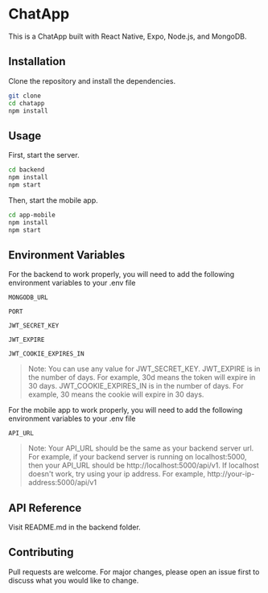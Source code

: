 # ChatApp

This is a ChatApp built with React Native, Expo, Node.js, and MongoDB.

## Installation

Clone the repository and install the dependencies.

```bash
git clone
cd chatapp
npm install
```

## Usage

First, start the server.

```bash
cd backend
npm install
npm start
```

Then, start the mobile app.

```bash
cd app-mobile
npm install
npm start
```

## Environment Variables

For the backend to work properly, you will need to add the following environment variables to your .env file

`MONGODB_URL`

`PORT`

`JWT_SECRET_KEY`

`JWT_EXPIRE`

`JWT_COOKIE_EXPIRES_IN`

<!-- format of JWT_EXPIRE is {numofday}d  -->

> Note: You can use any value for JWT_SECRET_KEY. JWT_EXPIRE is in the number of days. For example, 30d means the token will expire in 30 days. JWT_COOKIE_EXPIRES_IN is in the number of days. For example, 30 means the cookie will expire in 30 days.

For the mobile app to work properly, you will need to add the following environment variables to your .env file

`API_URL`

> Note: Your API_URL should be the same as your backend server url. For example, if your backend server is running on localhost:5000, then your API_URL should be http://localhost:5000/api/v1. If localhost doesn't work, try using your ip address. For example, http://your-ip-address:5000/api/v1

## API Reference

Visit README.md in the backend folder.

## Contributing

Pull requests are welcome. For major changes, please open an issue first to discuss what you would like to change.

